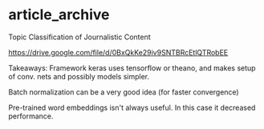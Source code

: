 # article_archive
Topic Classification of Journalistic Content

https://drive.google.com/file/d/0BxQkKe29iv9SNTBRcEtlQTRobEE

Takeaways: 
Framework keras uses tensorflow or theano, and makes setup of conv. nets and possibly models simpler.

Batch normalization can be a very good idea (for faster convergence)

Pre-trained word embeddings isn't always useful. In this case it decreased performance.

